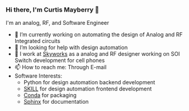 ### Hi there, I'm Curtis Mayberry 👋

I'm an analog, RF, and Software Engineer

- 🔭 I’m currently working on automating the design of Analog and RF Integrated circuits
- 🤔 I’m looking for help with design automation
- 💼 I work at [Skyworks](https://www.skyworksinc.com/) as a analog and RF designer working on SOI Switch development for cell phones
- 📫 How to reach me: Through E-mail
- Software Interests:
  - Python for design automation backend development
  - [SKILL](https://www.cadence.com/en_US/home/training/all-courses/83018.html) for design automation frontend development
  - [Conda](https://docs.conda.io/en/latest/) for packaging
  - [Sphinx](https://www.sphinx-doc.org/en/master/index.html) for documentation

<!--
**curtisma/curtisma** is a ✨ _special_ ✨ repository because its `README.md` (this file) appears on your GitHub profile.

Here are some ideas to get you started:

- 🔭 I’m currently working on ...
- 🌱 I’m currently learning ...
- 👯 I’m looking to collaborate on ...
- 🤔 I’m looking for help with ...
- 💬 Ask me about ...
- 📫 How to reach me: ...
- 😄 Pronouns: ...
- ⚡ Fun fact: ...
-->

